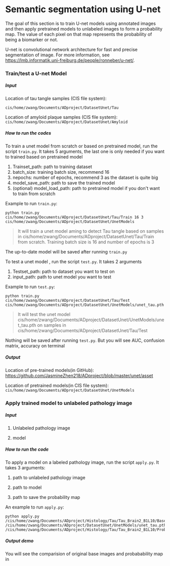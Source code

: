 # Semantic segmentation using U-net

The goal of this section is to train U-net models using annotated images and then apply pretrained models to unlabeled images to form a probability map. The value of each pixel on that map represents the probability of being a biomarker or not.

U-net is convolutional network architecture for fast and precise segmentation of image. For more information, see https://lmb.informatik.uni-freiburg.de/people/ronneber/u-net/. 

### Train/test a U-net Model

##### Input

Location of tau tangle samples (CIS file system):

 `cis/home/zwang/Documents/ADproject/DatasetUnet/Tau`

Location of amyloid plaque samples (CIS file system): `cis/home/zwang/Documents/ADproject/DatasetUnet/Amyloid`

##### How to run the codes

To train a unet model from scratch or based on pretrained model, run the script `train.py`. It takes 5 arguments, the last one is only needed if you want to trained based on pretrained model

1) Trainset_path: path to training dataset
2) batch_size: training batch size, recommend 16
3) nepochs: number of epochs, recommend 3 as the dataset is quite big
4) model_save_path: path to save the trained model
5) (optional) model_load_path: path to pretrained model if you don't want to train from scratch

Example to run `train.py`:

```
python train.py cis/home/zwang/Documents/ADproject/DatasetUnet/Tau/Train 16 3  cis/home/zwang/Documents/ADproject/DatasetUnet/UnetModels 
```

> It will train a unet model aming to detect Tau tangle based on samples in cis/home/zwang/Documents/ADproject/DatasetUnet/Tau/Train from scratch. Training batch size is 16 and number of epochs is 3

The up-to-date model will be saved after running `train.py`



To test a unet model , run the script `test.py`. It takes 2 arguments

1) Testset_path: path to dataset you want to test on
2) input_path: path to unet model you want to test

Example to run `test.py`:

```
python train.py cis/home/zwang/Documents/ADproject/DatasetUnet/Tau/Test  cis/home/zwang/Documents/ADproject/DatasetUnet/UnetModels/unet_tau.pth 
```

> It will test the  unet model cis/home/zwang/Documents/ADproject/DatasetUnet/UnetModels/unet_tau.pth  on samples in cis/home/zwang/Documents/ADproject/DatasetUnet/Tau/Test  

Nothing will be saved after running `test.py`. But you will see AUC, confusion matrix, accuracy on terminal

##### Output

Location of pre-trained models(in GitHub): https://github.com/JasmineZhen218/ADproject/blob/master/unet/asset

Location of pretrained models(in CIS file system): `cis/home/zwang/Documents/ADproject/DatasetUnet/UnetModels`

### Apply trained model to unlabeled pathology image

##### Input

1) Unlabeled pathology image

2) model

##### How to run the code

To apply a model on a labeled pathology image, run the script `apply.py`. It takes 3 arguments:

1) path to unlabeled pathology image

2) path to model

3) path to save the probability map

An example to run `apply.py`:

```
python apply.py  /cis/home/zwang/Documents/ADproject/Histology/Tau/Tau_Brain2_B1L10/Base.tif
/cis/home/zwang/Documents/ADproject/DatasetUnet/UnetModels/unet_tau.pth
/cis/home/zwang/Documents/ADproject/Histology/Tau/Tau_Brain2_B1L10/Prob_map.npy
```

##### Output demo

You will see the comparision of original base images and probabability map in 













